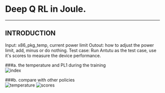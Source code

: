 # Deep Q RL in Joule.
---
## INTRODUCTION
Input: x86_pkg_temp, current power limit
Outout: how to adjust the power limit, add, minus or do nothing.
Test case: Run Antutu as the test case, use it's scores to measure the device performance.

###a. the temperature and PL1 during the training\
 ![index](https://github.com/beyond-w/tests/blob/master/pics/temp_PL1.jpg)
 
###b. compare with other policies\
 ![temperature](https://github.com/beyond-w/tests/blob/master/pics/temperature.jpg)
 ![scores](https://github.com/beyond-w/tests/blob/master/pics/scores.jpg)
